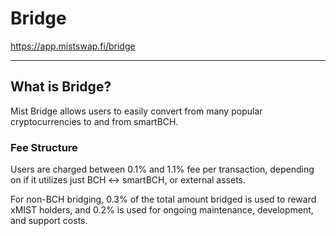 # Bridge

<https://app.mistswap.fi/bridge>

---

## What is Bridge?

Mist Bridge allows users to easily convert from many popular cryptocurrencies to and from smartBCH.


### Fee Structure

Users are charged between 0.1% and 1.1% fee per transaction, depending on if it utilizes just BCH <-> smartBCH, or external assets.

For non-BCH bridging, 0.3% of the total amount bridged is used to reward xMIST holders, and 0.2% is used for ongoing maintenance, development, and support costs.
